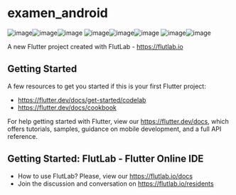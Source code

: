 # examen_android
![image](https://github.com/user-attachments/assets/56f0b4e6-34a3-4e66-afc4-b3795b03fe26)![image](https://github.com/user-attachments/assets/e396d559-536f-4156-8a29-96c885088ed8)![image](https://github.com/user-attachments/assets/fbd5ca49-dc4e-4be8-8e96-3d8097301b95)
![image](https://github.com/user-attachments/assets/59135360-2735-44ff-a275-4b877d97462d)![image](https://github.com/user-attachments/assets/e6f0a293-0cf2-43ff-b8bb-733ec964e456)![image](https://github.com/user-attachments/assets/b8b0414d-efe3-4e94-9358-7a9dd9aefad8)
![image](https://github.com/user-attachments/assets/2de2db91-36bb-4a1e-b8ea-6ce8a36d2719)![image](https://github.com/user-attachments/assets/b1b7e8de-fc3e-476d-a9a0-62c6958ac4a9)






A new Flutter project created with FlutLab - https://flutlab.io

## Getting Started

A few resources to get you started if this is your first Flutter project:

- https://flutter.dev/docs/get-started/codelab
- https://flutter.dev/docs/cookbook

For help getting started with Flutter, view our
https://flutter.dev/docs, which offers tutorials,
samples, guidance on mobile development, and a full API reference.

## Getting Started: FlutLab - Flutter Online IDE

- How to use FlutLab? Please, view our https://flutlab.io/docs
- Join the discussion and conversation on https://flutlab.io/residents
